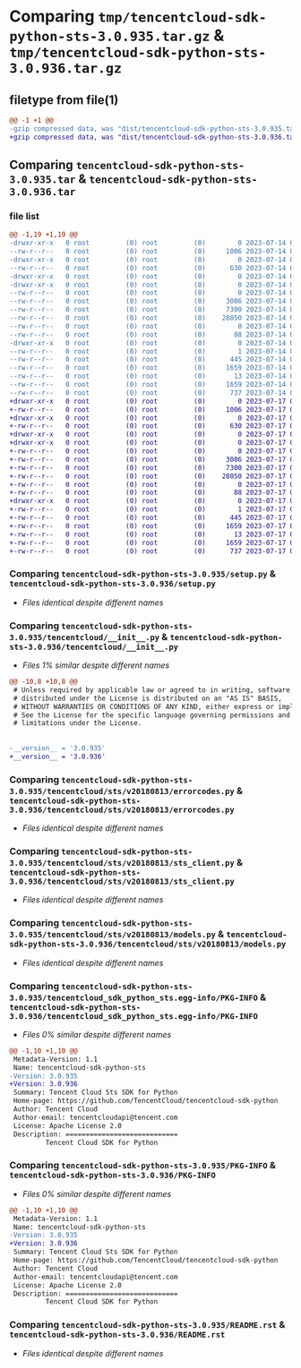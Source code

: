 # Comparing `tmp/tencentcloud-sdk-python-sts-3.0.935.tar.gz` & `tmp/tencentcloud-sdk-python-sts-3.0.936.tar.gz`

## filetype from file(1)

```diff
@@ -1 +1 @@
-gzip compressed data, was "dist/tencentcloud-sdk-python-sts-3.0.935.tar", last modified: Fri Jul 14 00:38:00 2023, max compression
+gzip compressed data, was "dist/tencentcloud-sdk-python-sts-3.0.936.tar", last modified: Mon Jul 17 00:34:44 2023, max compression
```

## Comparing `tencentcloud-sdk-python-sts-3.0.935.tar` & `tencentcloud-sdk-python-sts-3.0.936.tar`

### file list

```diff
@@ -1,19 +1,19 @@
-drwxr-xr-x   0 root         (0) root         (0)        0 2023-07-14 00:38:00.000000 tencentcloud-sdk-python-sts-3.0.935/
--rw-r--r--   0 root         (0) root         (0)     1006 2023-07-14 00:38:00.000000 tencentcloud-sdk-python-sts-3.0.935/setup.py
-drwxr-xr-x   0 root         (0) root         (0)        0 2023-07-14 00:38:00.000000 tencentcloud-sdk-python-sts-3.0.935/tencentcloud/
--rw-r--r--   0 root         (0) root         (0)      630 2023-07-14 00:38:00.000000 tencentcloud-sdk-python-sts-3.0.935/tencentcloud/__init__.py
-drwxr-xr-x   0 root         (0) root         (0)        0 2023-07-14 00:38:00.000000 tencentcloud-sdk-python-sts-3.0.935/tencentcloud/sts/
-drwxr-xr-x   0 root         (0) root         (0)        0 2023-07-14 00:38:00.000000 tencentcloud-sdk-python-sts-3.0.935/tencentcloud/sts/v20180813/
--rw-r--r--   0 root         (0) root         (0)        0 2023-07-14 00:38:00.000000 tencentcloud-sdk-python-sts-3.0.935/tencentcloud/sts/v20180813/__init__.py
--rw-r--r--   0 root         (0) root         (0)     3086 2023-07-14 00:38:00.000000 tencentcloud-sdk-python-sts-3.0.935/tencentcloud/sts/v20180813/errorcodes.py
--rw-r--r--   0 root         (0) root         (0)     7300 2023-07-14 00:38:00.000000 tencentcloud-sdk-python-sts-3.0.935/tencentcloud/sts/v20180813/sts_client.py
--rw-r--r--   0 root         (0) root         (0)    28050 2023-07-14 00:38:00.000000 tencentcloud-sdk-python-sts-3.0.935/tencentcloud/sts/v20180813/models.py
--rw-r--r--   0 root         (0) root         (0)        0 2023-07-14 00:38:00.000000 tencentcloud-sdk-python-sts-3.0.935/tencentcloud/sts/__init__.py
--rw-r--r--   0 root         (0) root         (0)       88 2023-07-14 00:38:00.000000 tencentcloud-sdk-python-sts-3.0.935/setup.cfg
-drwxr-xr-x   0 root         (0) root         (0)        0 2023-07-14 00:38:00.000000 tencentcloud-sdk-python-sts-3.0.935/tencentcloud_sdk_python_sts.egg-info/
--rw-r--r--   0 root         (0) root         (0)        1 2023-07-14 00:38:00.000000 tencentcloud-sdk-python-sts-3.0.935/tencentcloud_sdk_python_sts.egg-info/dependency_links.txt
--rw-r--r--   0 root         (0) root         (0)      445 2023-07-14 00:38:00.000000 tencentcloud-sdk-python-sts-3.0.935/tencentcloud_sdk_python_sts.egg-info/SOURCES.txt
--rw-r--r--   0 root         (0) root         (0)     1659 2023-07-14 00:38:00.000000 tencentcloud-sdk-python-sts-3.0.935/tencentcloud_sdk_python_sts.egg-info/PKG-INFO
--rw-r--r--   0 root         (0) root         (0)       13 2023-07-14 00:38:00.000000 tencentcloud-sdk-python-sts-3.0.935/tencentcloud_sdk_python_sts.egg-info/top_level.txt
--rw-r--r--   0 root         (0) root         (0)     1659 2023-07-14 00:38:00.000000 tencentcloud-sdk-python-sts-3.0.935/PKG-INFO
--rw-r--r--   0 root         (0) root         (0)      737 2023-07-14 00:38:00.000000 tencentcloud-sdk-python-sts-3.0.935/README.rst
+drwxr-xr-x   0 root         (0) root         (0)        0 2023-07-17 00:34:44.000000 tencentcloud-sdk-python-sts-3.0.936/
+-rw-r--r--   0 root         (0) root         (0)     1006 2023-07-17 00:34:44.000000 tencentcloud-sdk-python-sts-3.0.936/setup.py
+drwxr-xr-x   0 root         (0) root         (0)        0 2023-07-17 00:34:44.000000 tencentcloud-sdk-python-sts-3.0.936/tencentcloud/
+-rw-r--r--   0 root         (0) root         (0)      630 2023-07-17 00:34:44.000000 tencentcloud-sdk-python-sts-3.0.936/tencentcloud/__init__.py
+drwxr-xr-x   0 root         (0) root         (0)        0 2023-07-17 00:34:44.000000 tencentcloud-sdk-python-sts-3.0.936/tencentcloud/sts/
+drwxr-xr-x   0 root         (0) root         (0)        0 2023-07-17 00:34:44.000000 tencentcloud-sdk-python-sts-3.0.936/tencentcloud/sts/v20180813/
+-rw-r--r--   0 root         (0) root         (0)        0 2023-07-17 00:34:44.000000 tencentcloud-sdk-python-sts-3.0.936/tencentcloud/sts/v20180813/__init__.py
+-rw-r--r--   0 root         (0) root         (0)     3086 2023-07-17 00:34:44.000000 tencentcloud-sdk-python-sts-3.0.936/tencentcloud/sts/v20180813/errorcodes.py
+-rw-r--r--   0 root         (0) root         (0)     7300 2023-07-17 00:34:44.000000 tencentcloud-sdk-python-sts-3.0.936/tencentcloud/sts/v20180813/sts_client.py
+-rw-r--r--   0 root         (0) root         (0)    28050 2023-07-17 00:34:44.000000 tencentcloud-sdk-python-sts-3.0.936/tencentcloud/sts/v20180813/models.py
+-rw-r--r--   0 root         (0) root         (0)        0 2023-07-17 00:34:44.000000 tencentcloud-sdk-python-sts-3.0.936/tencentcloud/sts/__init__.py
+-rw-r--r--   0 root         (0) root         (0)       88 2023-07-17 00:34:44.000000 tencentcloud-sdk-python-sts-3.0.936/setup.cfg
+drwxr-xr-x   0 root         (0) root         (0)        0 2023-07-17 00:34:44.000000 tencentcloud-sdk-python-sts-3.0.936/tencentcloud_sdk_python_sts.egg-info/
+-rw-r--r--   0 root         (0) root         (0)        1 2023-07-17 00:34:44.000000 tencentcloud-sdk-python-sts-3.0.936/tencentcloud_sdk_python_sts.egg-info/dependency_links.txt
+-rw-r--r--   0 root         (0) root         (0)      445 2023-07-17 00:34:44.000000 tencentcloud-sdk-python-sts-3.0.936/tencentcloud_sdk_python_sts.egg-info/SOURCES.txt
+-rw-r--r--   0 root         (0) root         (0)     1659 2023-07-17 00:34:44.000000 tencentcloud-sdk-python-sts-3.0.936/tencentcloud_sdk_python_sts.egg-info/PKG-INFO
+-rw-r--r--   0 root         (0) root         (0)       13 2023-07-17 00:34:44.000000 tencentcloud-sdk-python-sts-3.0.936/tencentcloud_sdk_python_sts.egg-info/top_level.txt
+-rw-r--r--   0 root         (0) root         (0)     1659 2023-07-17 00:34:44.000000 tencentcloud-sdk-python-sts-3.0.936/PKG-INFO
+-rw-r--r--   0 root         (0) root         (0)      737 2023-07-17 00:34:44.000000 tencentcloud-sdk-python-sts-3.0.936/README.rst
```

### Comparing `tencentcloud-sdk-python-sts-3.0.935/setup.py` & `tencentcloud-sdk-python-sts-3.0.936/setup.py`

 * *Files identical despite different names*

### Comparing `tencentcloud-sdk-python-sts-3.0.935/tencentcloud/__init__.py` & `tencentcloud-sdk-python-sts-3.0.936/tencentcloud/__init__.py`

 * *Files 1% similar despite different names*

```diff
@@ -10,8 +10,8 @@
 # Unless required by applicable law or agreed to in writing, software
 # distributed under the License is distributed on an "AS IS" BASIS,
 # WITHOUT WARRANTIES OR CONDITIONS OF ANY KIND, either express or implied.
 # See the License for the specific language governing permissions and
 # limitations under the License.
 
 
-__version__ = '3.0.935'
+__version__ = '3.0.936'
```

### Comparing `tencentcloud-sdk-python-sts-3.0.935/tencentcloud/sts/v20180813/errorcodes.py` & `tencentcloud-sdk-python-sts-3.0.936/tencentcloud/sts/v20180813/errorcodes.py`

 * *Files identical despite different names*

### Comparing `tencentcloud-sdk-python-sts-3.0.935/tencentcloud/sts/v20180813/sts_client.py` & `tencentcloud-sdk-python-sts-3.0.936/tencentcloud/sts/v20180813/sts_client.py`

 * *Files identical despite different names*

### Comparing `tencentcloud-sdk-python-sts-3.0.935/tencentcloud/sts/v20180813/models.py` & `tencentcloud-sdk-python-sts-3.0.936/tencentcloud/sts/v20180813/models.py`

 * *Files identical despite different names*

### Comparing `tencentcloud-sdk-python-sts-3.0.935/tencentcloud_sdk_python_sts.egg-info/PKG-INFO` & `tencentcloud-sdk-python-sts-3.0.936/tencentcloud_sdk_python_sts.egg-info/PKG-INFO`

 * *Files 0% similar despite different names*

```diff
@@ -1,10 +1,10 @@
 Metadata-Version: 1.1
 Name: tencentcloud-sdk-python-sts
-Version: 3.0.935
+Version: 3.0.936
 Summary: Tencent Cloud Sts SDK for Python
 Home-page: https://github.com/TencentCloud/tencentcloud-sdk-python
 Author: Tencent Cloud
 Author-email: tencentcloudapi@tencent.com
 License: Apache License 2.0
 Description: ============================
         Tencent Cloud SDK for Python
```

### Comparing `tencentcloud-sdk-python-sts-3.0.935/PKG-INFO` & `tencentcloud-sdk-python-sts-3.0.936/PKG-INFO`

 * *Files 0% similar despite different names*

```diff
@@ -1,10 +1,10 @@
 Metadata-Version: 1.1
 Name: tencentcloud-sdk-python-sts
-Version: 3.0.935
+Version: 3.0.936
 Summary: Tencent Cloud Sts SDK for Python
 Home-page: https://github.com/TencentCloud/tencentcloud-sdk-python
 Author: Tencent Cloud
 Author-email: tencentcloudapi@tencent.com
 License: Apache License 2.0
 Description: ============================
         Tencent Cloud SDK for Python
```

### Comparing `tencentcloud-sdk-python-sts-3.0.935/README.rst` & `tencentcloud-sdk-python-sts-3.0.936/README.rst`

 * *Files identical despite different names*

